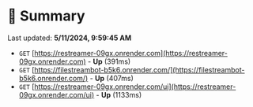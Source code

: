 # 📖 Summary
Last updated: **5/11/2024, 9:59:45 AM**

- `GET` [https://restreamer-09gx.onrender.com](https://restreamer-09gx.onrender.com) - **Up** (391ms)
- `GET` [https://filestreambot-b5k6.onrender.com/](https://filestreambot-b5k6.onrender.com/) - **Up** (407ms)
- `GET` [https://restreamer-09gx.onrender.com/ui](https://restreamer-09gx.onrender.com/ui) - **Up** (1133ms)
